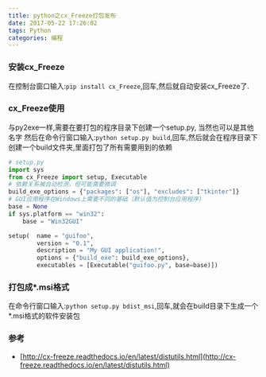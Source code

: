 ```yaml
---
title: python之cx_Freeze打包发布
date: 2017-05-22 17:26:02
tags: Python
categories: 编程
---
```

### 安装cx_Freeze
在控制台窗口输入:`pip install cx_Freeze`,回车,然后就自动安装cx_Freeze了.


### cx_Freeze使用
与py2exe一样,需要在要打包的程序目录下创建一个setup.py, 当然也可以是其他名字
然后在命令行窗口输入:`python setup.py build`,回车,然后就会在程序目录下
创建一个build文件夹,里面打包了所有需要用到的依赖
```python
# setup.py
import sys
from cx_Freeze import setup, Executable
# 依赖关系被自动检测，但可能需要微调
build_exe_options = {"packages": ["os"], "excludes": ["tkinter"]}
# GUI应用程序在Windows上需要不同的基础（默认值为控制台应用程序)
base = None
if sys.platform == "win32":
    base = "Win32GUI"

setup(  name = "guifoo",
        version = "0.1",
        description = "My GUI application!",
        options = {"build_exe": build_exe_options},
        executables = [Executable("guifoo.py", base=base)])

```

### 打包成*.msi格式
在命令行窗口输入:`python setup.py bdist_msi`,回车,就会在build目录下生成一个*.msi格式的软件安装包


### 参考
* [http://cx-freeze.readthedocs.io/en/latest/distutils.html](http://cx-freeze.readthedocs.io/en/latest/distutils.html)